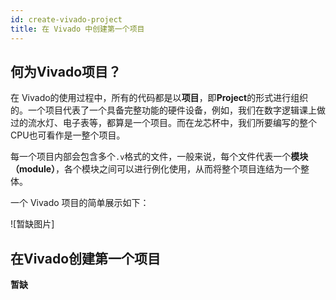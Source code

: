 ```yaml
---
id: create-vivado-project
title: 在 Vivado 中创建第一个项目
---
```


## 何为Vivado项目？

在 Vivado的使用过程中，所有的代码都是以**项目**，即**Project**的形式进行组织的。一个项目代表了一个具备完整功能的硬件设备，例如，我们在数字逻辑课上做过的流水灯、电子表等，都算是一个项目。而在龙芯杯中，我们所要编写的整个CPU也可看作是一整个项目。

每一个项目内部会包含多个`.v`格式的文件，一般来说，每个文件代表一个**模块（module）**，各个模块之间可以进行例化使用，从而将整个项目连结为一个整体。

一个 Vivado 项目的简单展示如下：

![暂缺图片]

## 在Vivado创建第一个项目

**暂缺**
